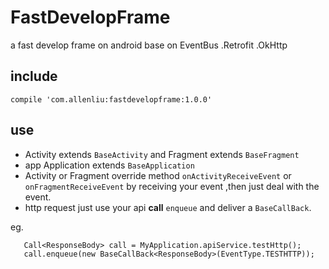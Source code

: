 # FastDevelopFrame
a fast develop frame on android base on EventBus .Retrofit .OkHttp

## include
`compile 'com.allenliu:fastdevelopframe:1.0.0'`

## use

- Activity extends `BaseActivity` and Fragment extends `BaseFragment`
- app Application extends `BaseApplication`
- Activity or Fragment override method `onActivityReceiveEvent` or `onFragmentReceiveEvent`
  by receiving your event ,then just deal with the event.
- http request just use your api **call** `enqueue` and deliver a `BaseCallBack`.

eg. 
```
   Call<ResponseBody> call = MyApplication.apiService.testHttp();
   call.enqueue(new BaseCallBack<ResponseBody>(EventType.TESTHTTP));
```

